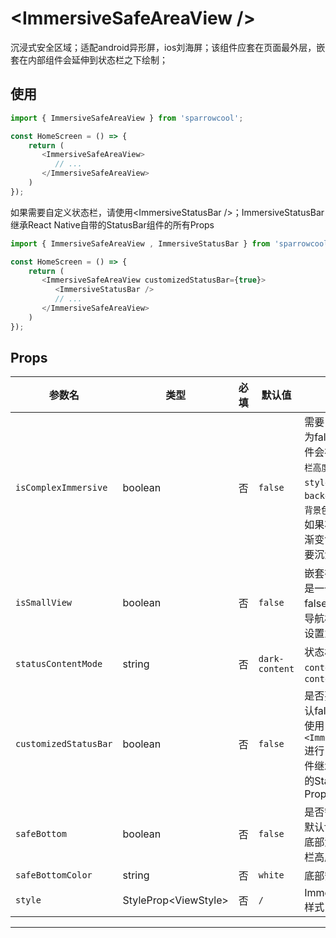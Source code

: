 # \<ImmersiveSafeAreaView />

沉浸式安全区域；适配android异形屏，ios刘海屏；该组件应套在页面最外层，嵌套在内部组件会延伸到状态栏之下绘制；

## 使用

``` javascript
import { ImmersiveSafeAreaView } from 'sparrowcool';

const HomeScreen = () => {
    return (
       <ImmersiveSafeAreaView>
          // ...
       </ImmersiveSafeAreaView>
    )
});
```

如果需要自定义状态栏，请使用\<ImmersiveStatusBar />；ImmersiveStatusBar继承React Native自带的StatusBar组件的所有Props
``` javascript
import { ImmersiveSafeAreaView , ImmersiveStatusBar } from 'sparrowcool';

const HomeScreen = () => {
    return (
       <ImmersiveSafeAreaView customizedStatusBar={true}>
          <ImmersiveStatusBar />
          // ...
       </ImmersiveSafeAreaView>
    )
});
``` 

## Props

|参数名|类型|必填|默认值|说明|
| --- | --- | --- | --- |---|
|`isComplexImmersive`|boolean|否|`false`|需要复杂的沉浸式？默认为false，嵌套在内部的组件会被`paddingTop：状态栏高度`属性约束，请传入`style属性`并设置`backgroundColor:导航栏背景色`即可实现沉浸式；如果状态栏非纯色，例如渐变色，图片,视频...也需要沉浸式，则设置为true|
|`isSmallView`|boolean|否|`false`|嵌套在内部的组件是否只是一个小组件，默认为false；如果嵌套的只是：导航栏...这样的小组件则设置为true|
|`statusContentMode`|string|否|`dark-content`|状态栏文字：黑色`dark-content`；白色`light-content`|
|`customizedStatusBar`|boolean|否|`false`|是否要自定义状态栏，默认false；如果为true，请使用`<ImmersiveStatusBar />`进行自定义状态栏，该组件继承React Native自带的StatusBar组件的所有Props|
|`safeBottom`|boolean|否|`false`|是否需要适配屏幕底部，默认false；为true，会在底部添加一个和底部安全栏高度相同的view|
|`safeBottomColor`|string|否|`white`|底部安全栏颜色|
|`style`|StyleProp\<ViewStyle>|否|`/`|ImmersiveSafeAreaView样式|

---
